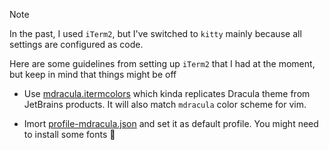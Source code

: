 > [!NOTE]
> In the past, I used `iTerm2`, but I've switched to `kitty` mainly because all settings
> are configured as code.
>
> Here are some guidelines from setting up `iTerm2` that I had at
> the moment, but keep in mind that things might be off
>
> * Use [mdracula.itermcolors](./mdracula.itermcolors) which kinda
>   replicates Dracula theme from JetBrains products. It will also match `mdracula` color
>   scheme for vim.
>
> * Imort [profile-mdracula.json](./profile-mdracula.json) and set
>   it as default profile. You might need to install some fonts :shrug:
